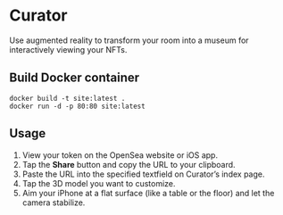 # Curator
Use augmented reality to transform your room into a museum for interactively viewing your NFTs.

## Build Docker container
```
docker build -t site:latest .
docker run -d -p 80:80 site:latest
```

## Usage
1. View your token on the OpenSea website or iOS app.
2. Tap the **Share** button and copy the URL to your clipboard.
3. Paste the URL into the specified textfield on Curator’s index page.
4. Tap the 3D model you want to customize.
5. Aim your iPhone at a flat surface (like a table or the floor) and let the camera stabilize.
